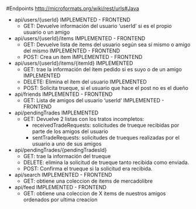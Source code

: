 #Endpoints
http://microformats.org/wiki/rest/urls#Java

* api/users/{userId} IMPLEMENTED - FRONTEND
  - GET: Devuelve información del usuario ‘userId’ si es el propio usuario o un amigo
* api/users/{userId}/items IMPLEMENTED - FRONTEND
  - GET: Devuelve lista de items del usuario según sea sí mismo o amigo del mismo IMPLEMENTED - FRONTEND
  - POST: Crea un item IMPLEMENTED - FRONTEND
* api/users/{userId}/items/{itemId} IMPLEMENTED
  - GET: trae la información del ítem pedido si es suyo o de un amigo IMPLEMENTED
  - DELETE: Elimina el ítem del usuario IMPLEMENTED
  - POST: Solicita trueque, si el usuario que hace el post no es el dueño 
* api/friends IMPLEMENTED - FRONTEND
  - GET: Lista de amigos del usuario ‘userId’ IMPLEMENTED - FRONTEND
* api/pendingTrades IMPLEMENTED
  - GET: Devuelve 2 listas con los tratos incompletos:
    * receivedTradeRequests: solicitudes de trueque recibidas por parte de los amigos del usuario
    * sentTradeRequests: solicitudes de trueques realizadas por el usuario a uno de sus amigos
* api/pendingTrades/{pendingTradesId}
  - GET: trae la información del trueque
  - DELETE: elimina la solicitud de trueque tanto recibida como enviada.
  - POST: Confirma el trueque si la solicitud era recibida.
* api/search IMPLEMENTED - FRONTEND
  - GET: obtiene una coleccion de items de mercadolibre
* api/feed IMPLEMENTED - FRONTEND
  - GET: obtiene una coleccion de X items de nuestros amigos ordenados por ultima creacion

